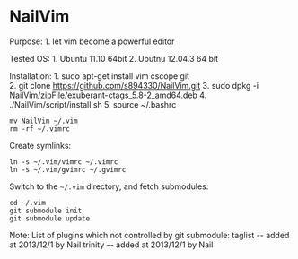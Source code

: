 NailVim
=======

Purpose:
    1. let vim become a powerful editor

Tested OS:
	1. Ubuntu 11.10 64bit
	2. Ubutnu 12.04.3 64 bit

Installation:
	1. sudo apt-get install vim cscope git	
    2. git clone https://github.com/s894330/NailVim.git
    3. sudo dpkg -i NailVim/zipFile/exuberant-ctags_5.8-2_amd64.deb
    4. ./NailVim/script/install.sh
    5. source ~/.bashrc

    
    mv NailVim ~/.vim
    rm -rf ~/.vimrc

Create symlinks:

    ln -s ~/.vim/vimrc ~/.vimrc
    ln -s ~/.vim/gvimrc ~/.gvimrc

Switch to the `~/.vim` directory, and fetch submodules:

    cd ~/.vim
    git submodule init
    git submodule update

Note:
List of plugins which not controlled by git submodule:
    taglist -- added at 2013/12/1 by Nail
    trinity -- added at 2013/12/1 by Nail
